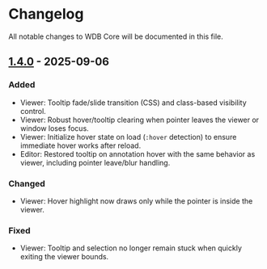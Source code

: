 # Changelog

All notable changes to WDB Core will be documented in this file.

## [1.4.0] - 2025-09-06

### Added
- Viewer: Tooltip fade/slide transition (CSS) and class-based visibility control.
- Viewer: Robust hover/tooltip clearing when pointer leaves the viewer or window loses focus.
- Viewer: Initialize hover state on load (`:hover` detection) to ensure immediate hover works after reload.
- Editor: Restored tooltip on annotation hover with the same behavior as viewer, including pointer leave/blur handling.

### Changed
- Viewer: Hover highlight now draws only while the pointer is inside the viewer.

### Fixed
- Viewer: Tooltip and selection no longer remain stuck when quickly exiting the viewer bounds.

[1.4.0]: https://github.com/wakitosh/wdb_module/releases/tag/1.4.0
